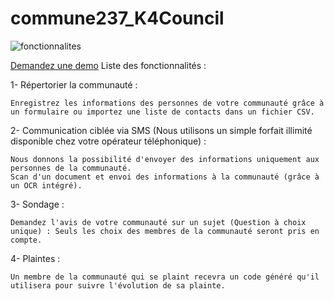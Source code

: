 # commune237_K4Council
![fonctionnalites](https://github.com/livingseedslab/commune237_K4Council/assets/159010526/a3b606d0-544b-46a9-890b-8752e0f24d6b)

[Demandez une demo](https://livingseedslab.org/contact/)
Liste des fonctionnalités :

1- Répertorier la communauté :

    Enregistrez les informations des personnes de votre communauté grâce à un formulaire ou importez une liste de contacts dans un fichier CSV.

2- Communication ciblée via SMS (Nous utilisons un simple forfait illimité disponible chez votre opérateur téléphonique) :

    Nous donnons la possibilité d'envoyer des informations uniquement aux personnes de la communauté.
    Scan d'un document et envoi des informations à la communauté (grâce à un OCR intégré).
    
3- Sondage :

    Demandez l'avis de votre communauté sur un sujet (Question à choix unique) : Seuls les choix des membres de la communauté seront pris en compte.

4- Plaintes :

    Un membre de la communauté qui se plaint recevra un code généré qu'il utilisera pour suivre l'évolution de sa plainte.
